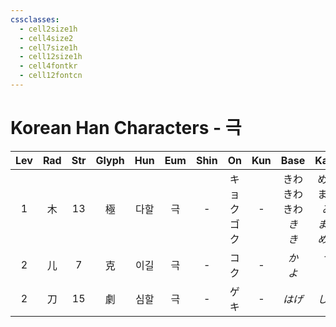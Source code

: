 ```yaml
---
cssclasses:
  - cell2size1h
  - cell4size2
  - cell7size1h
  - cell12size1h
  - cell4fontkr
  - cell12fontcn
---
```


# Korean Han Characters - 극

| Lev | Rad | Str | Glyph | Hun | Eum | Shin |    On     | Kun |             Base             |             Kana              | Simp | Man | Can  | Viet |
| :-: | :-: | :-: | :---: | :-: | :-: | :--: | :-------: | :-: | :--------------------------: | :---------------------------: | :--: | :-: | :--: | :--: |
|  1  |  木  | 13  |   極   | 다할  |  극  |  -   | キョク<br>ゴク |  -  | きわ<br>きわ<br>きわ<br>*き*<br>*き* | める<br>まる<br>み<br>*まる*<br>*める* |  极   | jí  | gik6 | cực  |
|  2  |  儿  |  7  |   克   | 이길  |  극  |  -   |    コク     |  -  |           *か<br>よ*           |           *つ<br>く*            |  -   | kè  | hak1 | khắc |
|  2  |  刀  | 15  |   劇   | 심할  |  극  |  -   |    ゲキ     |  -  |             *はげ*             |             *しい*              |  剧   | jù  | kek6 | kịch |
